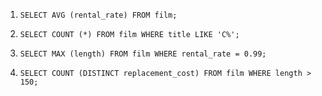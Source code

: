 1. `
    SELECT AVG (rental_rate) FROM film;
   `

2. `
   SELECT COUNT (*) FROM film
   WHERE title LIKE 'C%';
   `

3. `
   SELECT MAX (length) FROM film
   WHERE rental_rate = 0.99;
   `   

4. `
   SELECT COUNT (DISTINCT replacement_cost) FROM film
   WHERE length > 150;
   `   